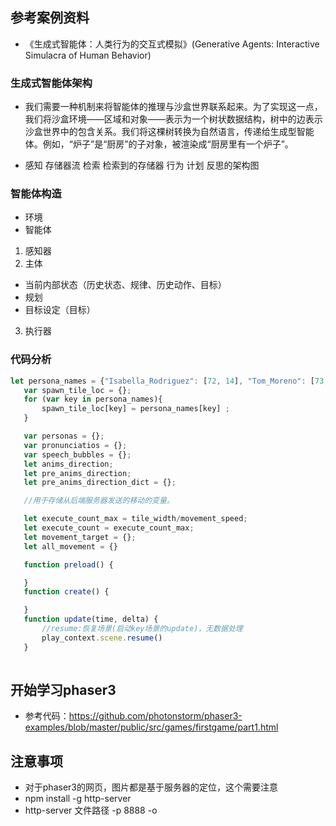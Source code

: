 ## 参考案例资料
* 《生成式智能体：人类行为的交互式模拟》(Generative Agents: Interactive Simulacra of Human Behavior)
### 生成式智能体架构
* 我们需要一种机制来将智能体的推理与沙盒世界联系起来。为了实现这一点，我们将沙盒环境——区域和对象——表示为一个树状数据结构，树中的边表示沙盒世界中的包含关系。我们将这棵树转换为自然语言，传递给生成型智能体。例如，“炉子”是“厨房”的子对象，被渲染成“厨房里有一个炉子”。

* 感知 存储器流 检索 检索到的存储器 行为 计划 反思的架构图

### 智能体构造
* 环境
* 智能体
1. 感知器
2. 主体
* 当前内部状态（历史状态、规律、历史动作、目标）
* 规划
* 目标设定（目标）
3. 执行器

### 代码分析
 ```javascript
let persona_names = {"Isabella_Rodriguez": [72, 14], "Tom_Moreno": [73, 74], "Ayesha_Khan": [118, 61], "Ryan_Park": [66, 19], "Jane_Moreno": [72, 74], "John_Lin": [90, 74], "Klaus_Mueller": [127, 46], "Arthur_Burton": [54, 14], "Yuriko_Yamamoto": [29, 65], "Eddy_Lin": [94, 74], "Wolfgang_Schulz": [111, 60], "Giorgio_Rossi": [87, 18], "Tamara_Taylor": [54, 74], "Francisco_Lopez": [16, 32], "Sam_Moore": [39, 62], "Carmen_Ortiz": [58, 74], "Carlos_Gomez": [93, 18], "Abigail_Chen": [36, 18], "Latoya_Williams": [16, 18], "Jennifer_Moore": [37, 68], "Hailey_Johnson": [26, 32], "Maria_Lopez": [123, 57], "Rajiv_Patel": [25, 18], "Mei_Lin": [90, 74], "Adam_Smith": [22, 65]};
	var spawn_tile_loc = {};
	for (var key in persona_names){
		spawn_tile_loc[key] = persona_names[key] ;
	}

	var personas = {};
	var pronunciatios = {};
	var speech_bubbles = {};
	let anims_direction;
	let pre_anims_direction;
	let pre_anims_direction_dict = {};

    //用于存储从后端服务器发送的移动的变量。

    let execute_count_max = tile_width/movement_speed;
	let execute_count = execute_count_max;
	let movement_target = {};
	let all_movement = {}

    function preload() {

    }
    function create() {

    }
    function update(time, delta) {
        //resume:恢复场景(启动key场景的update)，无数据处理
        play_context.scene.resume()
    }
    
```

## 开始学习phaser3 
* 参考代码：https://github.com/photonstorm/phaser3-examples/blob/master/public/src/games/firstgame/part1.html

## 注意事项
* 对于phaser3的网页，图片都是基于服务器的定位，这个需要注意
* npm install -g http-server
* http-server 文件路径 -p 8888 -o